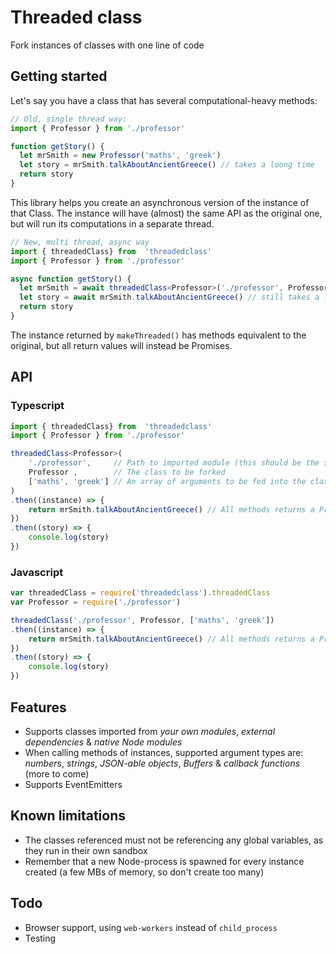 # Threaded class
Fork instances of classes with one line of code

## Getting started
Let's say you have a class that has several computational-heavy methods:
```typescript
// Old, single thread way:
import { Professor } from './professor'

function getStory() {
  let mrSmith = new Professor('maths', 'greek')
  let story = mrSmith.talkAboutAncientGreece() // takes a loong time
  return story
}
```
This library helps you create an asynchronous version of the instance of that Class.
The instance will have (almost) the same API as the original one, but will run its computations in a separate thread.
```typescript
// New, multi thread, async way
import { threadedClass} from  'threadedclass'
import { Professor } from './professor'

async function getStory() {
  let mrSmith = await threadedClass<Professor>('./professor', Professor, ['maths', 'greek'])
  let story = await mrSmith.talkAboutAncientGreece() // still takes a loong time, but now runs in a separate process
  return story
}
```
The instance returned by `makeThreaded()` has methods equivalent to the original, but all return values will instead be Promises.

## API
### Typescript
```typescript
import { threadedClass} from  'threadedclass'
import { Professor } from './professor'

threadedClass<Professor>(
	'./professor',     // Path to imported module (this should be the same path as is in require('XX') or import {class} from 'XX'} )
	Professor ,        // The class to be forked
	['maths', 'greek'] // An array of arguments to be fed into the class constructor
)
.then((instance) => {
	return mrSmith.talkAboutAncientGreece() // All methods returns a Promise
})
.then((story) => {
	console.log(story)
})
```
### Javascript
```javascript
var threadedClass = require('threadedclass').threadedClass
var Professor = require('./professor')

threadedClass('./professor', Professor, ['maths', 'greek'])
.then((instance) => {
	return mrSmith.talkAboutAncientGreece() // All methods returns a Promise
})
.then((story) => {
	console.log(story)
})
```

## Features

* Supports classes imported from _your own modules_, _external dependencies_ & _native Node modules_
* When calling methods of instances, supported argument types are: _numbers_, _strings_, _JSON-able objects_, _Buffers_ & _callback functions_ (more to come)
* Supports EventEmitters

## Known limitations
* The classes referenced must not be referencing any global variables, as they run in their own sandbox
* Remember that a new Node-process is spawned for every instance created (a few MBs of memory, so don't create too many)
## Todo
* Browser support, using `web-workers` instead of `child_process`
* Testing
